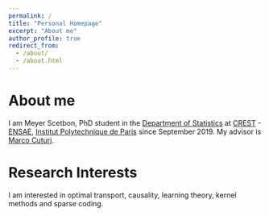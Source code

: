 ```yaml
---
permalink: /
title: "Personal Homepage"
excerpt: "About me"
author_profile: true
redirect_from: 
  - /about/
  - /about.html
---
```

About me
=====
I am Meyer Scetbon, PhD student in the [Department of Statistics](http://crest.science/people/statistics) at [CREST](http://crest.science) - [ENSAE](https://www.ensae.fr), [Institut Polytechnique de Paris](https://www.ip-paris.fr) since September 2019. My advisor is [Marco Cuturi](https://marcocuturi.net).

Research Interests
=====
I am interested in optimal transport, causality, learning theory, kernel methods and sparse coding.


